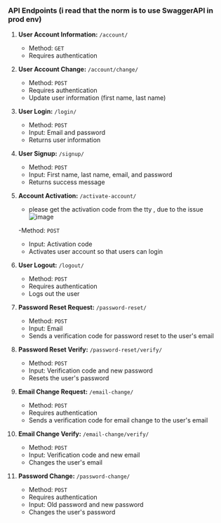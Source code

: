 ### API Endpoints (i read that the norm is to use SwaggerAPI in prod env) 

1. **User Account Information:** `/account/`
    - Method: `GET`
    - Requires authentication

2. **User Account Change:** `/account/change/`
    - Method: `POST`
    - Requires authentication
    - Update user information (first name, last name)

3. **User Login:** `/login/`
    - Method: `POST`
    - Input: Email and password
    - Returns user information

4. **User Signup:** `/signup/`
    - Method: `POST`
    - Input: First name, last name, email, and password
    - Returns success message

5. **Account Activation:** `/activate-account/`
   
   -  please get the activation code from the tty , due to the issue
    ![image](https://github.com/user-attachments/assets/dca74bb1-1682-43c4-a0b8-19729bff2306)

    -Method: `POST`
    - Input: Activation code
    - Activates user account so that users can login

6. **User Logout:** `/logout/`
    - Method: `POST`
    - Requires authentication
    - Logs out the user

7. **Password Reset Request:** `/password-reset/`
    - Method: `POST`
    - Input: Email
    - Sends a verification code for password reset to the user's email

8. **Password Reset Verify:** `/password-reset/verify/`
    - Method: `POST`
    - Input: Verification code and new password
    - Resets the user's password

9. **Email Change Request:** `/email-change/`
    - Method: `POST`
    - Requires authentication
    - Sends a verification code for email change to the user's email

10. **Email Change Verify:** `/email-change/verify/`
    - Method: `POST`
    - Input: Verification code and new email
    - Changes the user's email

11. **Password Change:** `/password-change/`
    - Method: `POST`
    - Requires authentication
    - Input: Old password and new password
    - Changes the user's password
